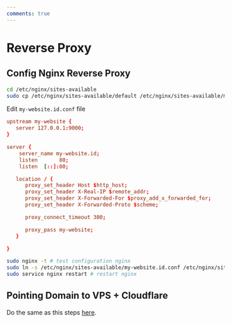 ```yaml
---
comments: true
---
```


# Reverse Proxy

## Config Nginx Reverse Proxy

```bash title="Run in terminal" linenums="1"
cd /etc/nginx/sites-available
sudo cp /etc/nginx/sites-available/default /etc/nginx/sites-available/my-website.id.conf
```

Edit `my-website.id.conf` file

```nginx.conf title="my-website.id.conf" linenums="1"
upstream my-website {
   server 127.0.0.1:9000;
}

server {
	server_name my-website.id;
	listen       80;
	listen  [::]:80;

   location / {
      proxy_set_header Host $http_host;
      proxy_set_header X-Real-IP $remote_addr;
      proxy_set_header X-Forwarded-For $proxy_add_x_forwarded_for;
      proxy_set_header X-Forwarded-Proto $scheme;

      proxy_connect_timeout 300;

      proxy_pass my-website;
   }

}
```

```bash linenums="1" title="Run in terminal"
sudo nginx -t # test configuration nginx
sudo ln -s /etc/nginx/sites-available/my-website.id.conf /etc/nginx/sites-enabled/ # create a symlink to enable config
sudo service nginx restart # restart nginx
```

## Pointing Domain to VPS + Cloudflare

Do the same as this steps [here](index.md#pointing-domain-to-vps-cloudflare).
